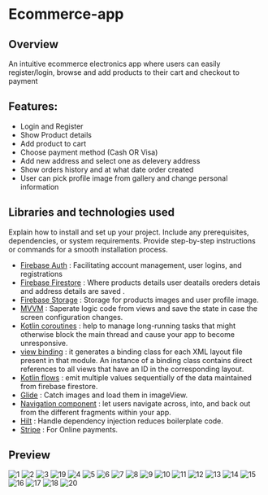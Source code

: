 # Ecommerce-app
## Overview
An intuitive ecommerce electronics app where users can easily register/login, browse and add products to their cart and checkout to payment

## Features:
- Login and Register
- Show Product details
- Add product to cart
- Choose payment method (Cash OR Visa)
- Add new address and select one as delevery address
- Show orders history and at what date order created 
- User can pick profile image from gallery and change personal information
  


## Libraries and technologies used
Explain how to install and set up your project. Include any prerequisites, dependencies, or system requirements. Provide step-by-step instructions or commands for a smooth installation process.
- [Firebase Auth](https://firebase.google.com/docs/auth) : Facilitating account management, user logins, and registrations
- [Firebase Firestore](https://firebase.google.com/docs/firestore) : Where products details user deatails oreders detais and address details are saved .
- [Firebase Storage](https://firebase.google.com/docs/storage) : Storage for products images and user profile image.
- [MVVM](https://developer.android.com/topic/libraries/architecture/viewmodel) : Saperate logic code from views and save the state in case the screen configuration changes.
- [Kotlin coroutines](https://developer.android.com/kotlin/coroutines) : help to manage long-running tasks that might otherwise block the main thread and cause your app to become unresponsive.
- [view binding](https://developer.android.com/topic/libraries/view-binding) : it generates a binding class for each XML layout file present in that module. An instance of a binding class contains direct references to all views that have an ID in the corresponding layout.
- [Kotlin flows](https://developer.android.com/kotlin/flow) : emit multiple values sequentially of the data maintained from firebase firestore.
- [Glide](https://github.com/bumptech/glide) : Catch images and load them in imageView.
- [Navigation component](https://developer.android.com/guide/navigation) : let users navigate across, into, and back out from the different fragments within your app.
- [Hilt](https://developer.android.com/training/dependency-injection/hilt-android) : Handle dependency injection reduces boilerplate code.
- [Stripe](https://stripe.com/docs?locale=en-GB) : For Online payments.


## Preview
![1](https://github.com/abdulrahman988/Ecommerce-app/assets/119031835/84710e66-b083-4871-9bcb-65616afc0f61)
![2](https://github.com/abdulrahman988/Ecommerce-app/assets/119031835/7cf4fc91-c958-41e1-8fc1-deb96ee1b3a4)
![3](https://github.com/abdulrahman988/Ecommerce-app/assets/119031835/e8ab05af-9426-4e2c-9b76-225404649b30)
![19](https://github.com/abdulrahman988/Ecommerce-app/assets/119031835/aa8958d9-e962-4ef4-83c2-eebe5b7c6746)
![4](https://github.com/abdulrahman988/Ecommerce-app/assets/119031835/624f3610-695b-4e81-b969-8d93bc0f51c5)
![5](https://github.com/abdulrahman988/Ecommerce-app/assets/119031835/bd55959d-c8de-4b49-8e5d-f951d849f8e4)
![6](https://github.com/abdulrahman988/Ecommerce-app/assets/119031835/a5ac9d4b-935a-47a9-afb0-5bcfa91f78ff)
![7](https://github.com/abdulrahman988/Ecommerce-app/assets/119031835/1b617c38-9cf4-400d-b0c7-77db04777f5c)
![8](https://github.com/abdulrahman988/Ecommerce-app/assets/119031835/8a9dd5e8-b329-42d1-ae62-4e3333ccb215)
![9](https://github.com/abdulrahman988/Ecommerce-app/assets/119031835/0d371cfc-74c5-4773-a636-d3e305f1fca7)
![10](https://github.com/abdulrahman988/Ecommerce-app/assets/119031835/a567eafc-a72f-4e24-a0e9-26b0a0a28d75)
![11](https://github.com/abdulrahman988/Ecommerce-app/assets/119031835/073dc33b-7ebb-4cc0-a5dc-5e0a34f206fa)
![12](https://github.com/abdulrahman988/Ecommerce-app/assets/119031835/c5401c43-41f4-40b3-a106-5a8fd0d2ebac)
![13](https://github.com/abdulrahman988/Ecommerce-app/assets/119031835/28b33b71-9afb-4512-abe6-a9d2ade63de1)
![14](https://github.com/abdulrahman988/Ecommerce-app/assets/119031835/2d85d470-5857-4a6a-9871-38d432a4f25f)
![15](https://github.com/abdulrahman988/Ecommerce-app/assets/119031835/fecd91b8-f6f1-49e5-98f9-df37b609b3af)
![16](https://github.com/abdulrahman988/Ecommerce-app/assets/119031835/1d8d5d32-36f5-4a80-aecd-15884253acd9)
![17](https://github.com/abdulrahman988/Ecommerce-app/assets/119031835/29d5455b-2e8c-4fce-a170-6a7200ca275b)
![18](https://github.com/abdulrahman988/Ecommerce-app/assets/119031835/a8fa4676-c1e1-4633-82a5-d0456685b28b)
![20](https://github.com/abdulrahman988/Ecommerce-app/assets/119031835/08acfa27-250b-4a17-85f6-50438c92c087)












